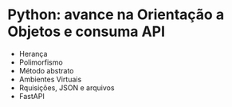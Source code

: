 # Python: avance na Orientação a Objetos e consuma API

* Herança
* Polimorfismo
* Método abstrato
* Ambientes Virtuais
* Rquisições, JSON e arquivos
* FastAPI